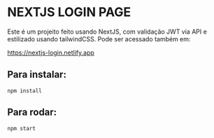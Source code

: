 # NEXTJS LOGIN PAGE

Este é um projeito feito usando NextJS, com validação JWT via API e estilizado usando tailwindCSS. Pode ser acessado também em:

https://nextjs-login.netlify.app

## Para instalar:

    npm install

## Para rodar:

    npm start
